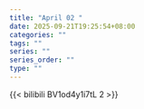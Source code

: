 ```yaml
---
title: "April 02 "
date: 2025-09-21T19:25:54+08:00
categories: ""
tags: ""
series: ""
series_order: ""
type: ""
---
```



{{< bilibili BV1od4y1i7tL 2 >}}

